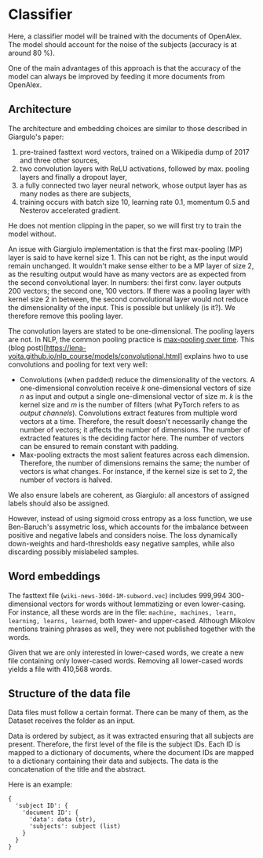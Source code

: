 # Classifier

Here, a classifier model will be trained with the documents of OpenAlex. The model should account for the noise of the subjects (accuracy is at around 80 %).

One of the main advantages of this approach is that the accuracy of the model can always be improved by feeding it more documents from OpenAlex.


## Architecture

The architecture and embedding choices are similar to those described in Giargulo's paper:

1. pre-trained fasttext word vectors, trained on a Wikipedia dump of 2017 and three other sources,
2. two convolution layers with ReLU activations, followed by max. pooling layers and finally a dropout layer,
3. a fully connected two layer neural network, whose output layer has as many nodes as there are subjects,
4. training occurs with batch size 10, learning rate 0.1, momentum 0.5 and Nesterov accelerated gradient.

He does not mention clipping in the paper, so we will first try to train the model without.

An issue with Giargiulo implementation is that the first max-pooling (MP) layer is said to have kernel size 1. This can not be right, as the input would remain unchanged. It wouldn't make sense either to be a MP layer of size 2, as the resulting output would have as many vectors are as expected from the second convolutional layer. In numbers: thei first conv. layer outputs 200 vectors; the second one, 100 vectors. If there was a pooling layer with kernel size 2 in between, the second convolutional layer would not reduce the dimensionality of the input. This is possible but unlikely (is it?). We therefore remove this pooling layer.

The convolution layers are stated to be one-dimensional. The pooling layers are not. In NLP, the common pooling practice is [max-pooling over time](https://cezannec.github.io/CNN_Text_Classification/). This (blog post)[https://lena-voita.github.io/nlp_course/models/convolutional.html] explains hwo to use convolutions and pooling for text very well:

* Convolutions (when padded) reduce the dimensionality of the vectors. A one-dimensional convolution receive _k_ one-dimensional vectors of size _n_ as input and output a single one-dimensional vector of size _m_. _k_ is the kernel size and _m_ is the number of filters (what PyTorch refers to as _output channels_). Convolutions extract features from multiple word vectors at a time. Therefore, the result doesn't necessarily change the number of vectors; it affects the number of dimensions. The number of extracted features is the deciding factor here. The number of vectors can be ensured to remain constant with padding.
* Max-pooling extracts the most salient features across each dimension. Therefore, the number of dimensions remains the same; the number of vectors is what changes. For instance, if the kernel size is set to 2, the number of vectors is halved.

We also ensure labels are coherent, as Giargiulo: all ancestors of assigned labels should also be assigned.

However, instead of using sigmoid cross entropy as a loss function, we use Ben-Baruch's assymetric loss, which accounts for the imbalance between positive and negative labels and considers noise. The loss dynamically down-weights and hard-thresholds easy negative samples, while also discarding possibly mislabeled samples.

## Word embeddings

The fasttext file (`wiki-news-300d-1M-subword.vec`) includes 999,994 300-dimensional vectors for words without lemmatizing or even lower-casing. For instance, all these words are in the file: `machine, machines, learn, learning, learns, learned`, both lower- and upper-cased. Although Mikolov mentions training phrases as well, they were not published together with the words.

Given that we are only interested in lower-cased words, we create a new file containing only lower-cased words. Removing all lower-cased words yields a file with 410,568 words.

## Structure of the data file

Data files must follow a certain format. There can be many of them, as the Dataset receives the folder as an input.

Data is ordered by subject, as it was extracted ensuring that all subjects are present. Therefore, the first level of the file is the subject IDs. Each ID is mapped to a dictionary of documents, where the document IDs are mapped to a dictionary containing their data and subjects. The data is the concatenation of the title and the abstract.

Here is an example:

```
{
  'subject ID': {
    'document ID': {
      'data': data (str),
      'subjects': subject (list)
    }
  }
}
```